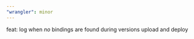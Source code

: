 ```yaml
---
"wrangler": minor
---
```


feat: log when _no_ bindings are found during versions upload and deploy
